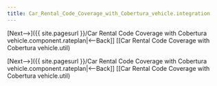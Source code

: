 ```yaml
---
title: Car_Rental_Code_Coverage_with_Cobertura_vehicle.integration
---
```

[Next-->]({{ site.pagesurl }}/Car Rental Code Coverage with Cobertura vehicle.component.rateplan|<--Back]]  [[Car Rental Code Coverage with Cobertura vehicle.util)



[Next-->]({{ site.pagesurl }}/Car Rental Code Coverage with Cobertura vehicle.component.rateplan|<--Back]]  [[Car Rental Code Coverage with Cobertura vehicle.util)